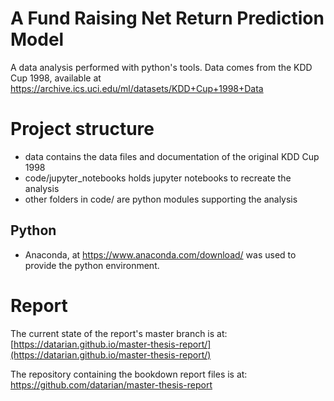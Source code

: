 # A Fund Raising Net Return Prediction Model

A data analysis performed with python's tools. Data comes from the KDD Cup 1998, available at https://archive.ics.uci.edu/ml/datasets/KDD+Cup+1998+Data

# Project structure

* data contains the data files and documentation of the original KDD Cup 1998 
* code/jupyter_notebooks holds jupyter notebooks to recreate the analysis
* other folders in code/ are python modules supporting the analysis

## Python
* Anaconda, at https://www.anaconda.com/download/ was used to provide the python environment.

# Report

The current state of the report's master branch is at: [https://datarian.github.io/master-thesis-report/](https://datarian.github.io/master-thesis-report/)

The repository containing the bookdown report files is at: https://github.com/datarian/master-thesis-report
